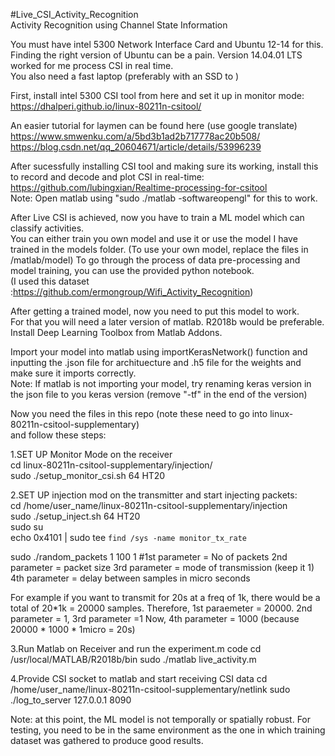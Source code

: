 #Live_CSI_Activity_Recognition  
Activity Recognition using Channel State Information  

You must have intel 5300 Network Interface Card and Ubuntu 12-14 for this.  
Finding the right version of Ubuntu can be a pain. Version 14.04.01 LTS worked for me process CSI in real time.  
You also need a fast laptop (preferably with an SSD to )  

First, install intel 5300 CSI tool from here and set it up in monitor mode:  
https://dhalperi.github.io/linux-80211n-csitool/  

An easier tutorial for laymen can be found here (use google translate)  
https://www.smwenku.com/a/5bd3b1ad2b717778ac20b508/  
https://blog.csdn.net/qq_20604671/article/details/53996239  

After sucessfully installing CSI tool and making sure its working, install this to record and decode and plot CSI in real-time:  
https://github.com/lubingxian/Realtime-processing-for-csitool  
Note: Open matlab using "sudo ./matlab -softwareopengl" for this to work.  

After Live CSI is achieved, now you have to train a ML model which can classify activities.  
You can either train you own model and use it or use the model I have trained in the models folder. (To use your own model, replace the files in /matlab/model)
To go through the process of data pre-processing and model training, you can use the provided python notebook.  
(I used this dataset :https://github.com/ermongroup/Wifi_Activity_Recognition)

After getting a trained model, now you need to put this model to work.  
For that you will need a later version of matlab. R2018b would be preferable.  
Install Deep Learning Toolbox from Matlab Addons.

Import your model into matlab using importKerasNetwork() function and inputting the .json file for archituecture and .h5 file
for the weights and make sure it imports correctly.  
Note: If matlab is not importing your model, try renaming keras version in the json file to you keras version (remove "-tf" in the end of the version)  

Now you need the files in this repo (note these need to go into linux-80211n-csitool-supplementary)  
and follow these steps:

1.SET UP Monitor Mode on the receiver  
cd linux-80211n-csitool-supplementary/injection/  
sudo ./setup_monitor_csi.sh 64 HT20  

2.SET UP injection mod on the transmitter and start injecting packets:  
cd /home/user_name/linux-80211n-csitool-supplementary/injection  
sudo ./setup_inject.sh 64 HT20  
sudo su  
echo 0x4101 | sudo tee `find /sys -name monitor_tx_rate`

sudo ./random_packets 1 100 1
#1st parameter = No of packets
2nd parameter = packet size
3rd parameter = mode of transmission (keep it 1)
4th parameter = delay between samples in micro seconds

For example if you want to transmit for 20s at a freq of 1k,
there would be a total of 20*1k = 20000 samples. Therefore,
1st paraemeter = 20000. 2nd parameter = 1, 3rd parameter =1
Now, 4th parameter = 1000 (because 20000 * 1000 * 1micro = 20s) 


3.Run Matlab on Receiver and run the experiment.m code
cd /usr/local/MATLAB/R2018b/bin
sudo ./matlab
live_activity.m

4.Provide CSI socket to matlab and start receiving CSI data
cd /home/user_name/linux-80211n-csitool-supplementary/netlink
sudo ./log_to_server 127.0.0.1 8090


Note: at this point, the ML model is not temporally or spatially robust. For testing, you need to be in the same environment as the one in which training dataset was gathered to produce good results.
